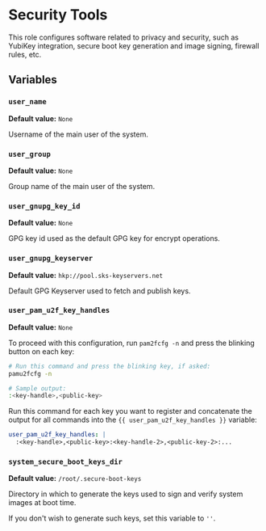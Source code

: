 # Security Tools

This role configures software related to privacy and security, such as
YubiKey integration, secure boot key generation and image signing, firewall
rules, etc.

## Variables

### `user_name`

**Default value:** `None`

Username of the main user of the system.

### `user_group`

**Default value:** `None`

Group name of the main user of the system.

### `user_gnupg_key_id`

**Default value:** `None`

GPG key id used as the default GPG key for encrypt operations.

### `user_gnupg_keyserver`

**Default value:** `hkp://pool.sks-keyservers.net`

Default GPG Keyserver used to fetch and publish keys.

### `user_pam_u2f_key_handles`

**Default value:** `None`

To proceed with this configuration, run `pam2fcfg -n` and press the blinking
button on each key:

```sh
# Run this command and press the blinking key, if asked:
pamu2fcfg -n

# Sample output:
:<key-handle>,<public-key>
```

Run this command for each key you want to register and concatenate the output
for all commands into the `{{ user_pam_u2f_key_handles }}` variable:

```yaml
user_pam_u2f_key_handles: |
  :<key-handle>,<public-key>:<key-handle-2>,<public-key-2>:...
```

### `system_secure_boot_keys_dir`

**Default value:** `/root/.secure-boot-keys`

Directory in which to generate the keys used to sign and verify system images
at boot time.

If you don't wish to generate such keys, set this variable to `''`.
